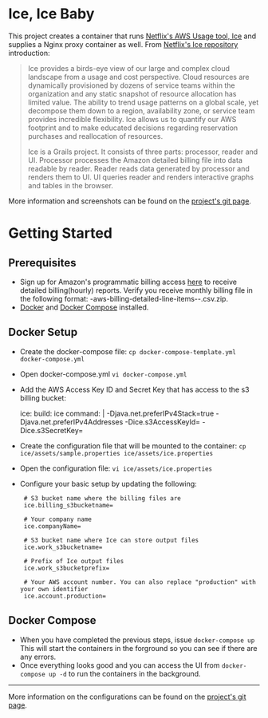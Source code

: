 # Ice, Ice Baby 

This project creates a container that runs [Netflix's AWS Usage tool, Ice](https://github.com/Netflix/ice) and supplies a Nginx proxy container as well. From [Netflix's Ice repository](https://github.com/Netflix/ice) introduction:

> Ice provides a birds-eye view of our large and complex cloud landscape
> from a usage and cost perspective. Cloud resources are dynamically
> provisioned by dozens of service teams within the organization and any
> static snapshot of resource allocation has limited value. The ability
> to trend usage patterns on a global scale, yet decompose them down to
> a region, availability zone, or service team provides incredible
> flexibility. Ice allows us to quantify our AWS footprint and to make
> educated decisions regarding reservation purchases and reallocation of
> resources.
> 
> Ice is a Grails project. It consists of three parts: processor, reader
> and UI. Processor processes the Amazon detailed billing file into data
> readable by reader. Reader reads data generated by processor and
> renders them to UI. UI queries reader and renders interactive graphs
> and tables in the browser.

More information and screenshots can be found on the [project's git page](https://github.com/Netflix/ice). 

# Getting Started

## Prerequisites 

 - Sign up for Amazon's programmatic billing access [here](http://docs.aws.amazon.com/awsaccountbilling/latest/aboutv2/detailed-billing-reports.html) to receive detailed billing(hourly) reports. Verify you receive monthly billing file in the following format: <accountid>-aws-billing-detailed-line-items-<year>-<month>.csv.zip.
 - [Docker](https://docs.docker.com/installation/) and [Docker Compose](https://docs.docker.com/compose/install/) installed.

## Docker Setup

 - Create the docker-compose file: `cp docker-compose-template.yml docker-compose.yml` 
 - Open docker-compose.yml `vi docker-compose.yml`
  - Add the AWS Access Key ID and Secret Key that has access to the s3 billing bucket:

    ice:
      build: ice
      command: |
        -Djava.net.preferIPv4Stack=true
        -Djava.net.preferIPv4Addresses
        -Dice.s3AccessKeyId=<s3AccessKeyId>
        -Dice.s3SecretKey=<s3SecretKeyId> 
       
 - Create the configuration file that will be mounted to the container:  `cp ice/assets/sample.properties ice/assets/ice.properties`
 - Open the configuration file:  `vi ice/assets/ice.properties` 
 - Configure your basic setup by updating the following:

    
	    # S3 bucket name where the billing files are
	    ice.billing_s3bucketname=
	    
	    # Your company name
	    ice.companyName=
	    
	    # S3 bucket name where Ice can store output files
	    ice.work_s3bucketname=
	    
	    # Prefix of Ice output files
	    ice.work_s3bucketprefix=
	    
	    # Your AWS account number. You can also replace "production" with your own identifier 
	    ice.account.production=

## Docker Compose

 - When you have completed the previous steps, issue `docker-compose up` This will start the containers in the forground so you can see if there are any errors.
 - Once everything looks good and you can access the UI from `docker-compose up -d` to run the containers in the background.

----------

More information on the configurations can be found on the [project's git page](https://github.com/Netflix/ice). 

